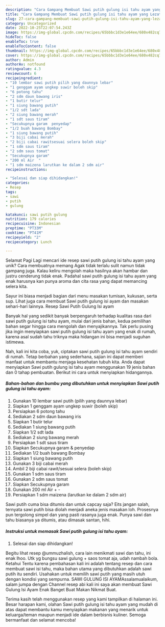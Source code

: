 ```yaml
---
description: "Cara Gampang Membuat Sawi putih gulung isi tahu ayam yang Lezat, Mengugah Selera"
title: "Cara Gampang Membuat Sawi putih gulung isi tahu ayam yang Lezat, Mengugah Selera"
slug: 27-cara-gampang-membuat-sawi-putih-gulung-isi-tahu-ayam-yang-lezat-mengugah-selera
category: Uncategorized
date: 2022-10-25T22:07:54.243Z
image: https://img-global.cpcdn.com/recipes/65bbbc1d3e1e64ee/680x482cq70/sawi-putih-gulung-isi-tahu-ayam-foto-resep-utama.jpg
hideToc: false
enableToc: true
enableTocContent: false
thumbnail: https://img-global.cpcdn.com/recipes/65bbbc1d3e1e64ee/680x482cq70/sawi-putih-gulung-isi-tahu-ayam-foto-resep-utama.jpg
cover: https://img-global.cpcdn.com/recipes/65bbbc1d3e1e64ee/680x482cq70/sawi-putih-gulung-isi-tahu-ayam-foto-resep-utama.jpg
author: Admin
authorAv: notfound
ratingvalue: 4.3
reviewcount: 6
recipeingredient:
- "10 lembar sawi putih pilih yang daunnya lebar"
- "1 genggam ayam ungkep suwir boleh skip"
- "6 potong tahu"
- "2 sdm daun bawang iris"
- "1 butir telur"
- "1 siung bawang putih"
- "1/2 sdt lada"
- "2 siung bawang merah"
- "1 sdt saus tiram"
- "Secukupnya garam  penyedap"
- "1/2 buah bawang Bombay"
- "1 siung bawang putih"
- "3 biji cabai merah"
- "2 biji cabai rawitsesuai selera boleh skip"
- "1 sdm saus tiram"
- "2 sdm saus tomat"
- "Secukupnya garam"
- "200 ml Air  "
- "1 sdm maizena larutkan ke dalam 2 sdm air"
recipeinstructions:

- "Selesai dan siap dihidangkan!"
categories:
- Resep
tags:
- sawi
- putih
- gulung

katakunci: sawi putih gulung 
nutrition: 179 calories
recipecuisine: Indonesian
preptime: "PT33M"
cooktime: "PT41M"
recipeyield: "2"
recipecategory: Lunch

---
```



Selamat Pagi Lagi mencari ide resep sawi putih gulung isi tahu ayam yang unik? Cara membuatnya memang Agak tidak terlalu sulit namun tidak gampang juga. Kalau keliru mengolah maka hasilnya akan hambar dan justru cenderung tidak enak. Padahal sawi putih gulung isi tahu ayam yang enak harusnya kan punya aroma dan cita rasa yang dapat memancing selera kita.


Sayur ini biasa menjadi bagian dari menu masakan tumisan, kukusan, serta sup. Lihat juga cara membuat Sawi putih gulung isi ayam dan masakan sehari-hari lainnya. Resep Sawi Putih Gulung Isi ayam

Banyak hal yang sedikit banyak berpengaruh terhadap kualitas rasa dari sawi putih gulung isi tahu ayam, mulai dari jenis bahan, kedua pemilihan bahan segar hingga cara mengolah dan menyajikannya. Tak perlu pusing jika ingin menyiapkan sawi putih gulung isi tahu ayam yang enak di rumah, karena asal sudah tahu triknya maka hidangan ini bisa menjadi suguhan istimewa.


Nah, kali ini kita coba, yuk, ciptakan sawi putih gulung isi tahu ayam sendiri di rumah. Tetap berbahan yang sederhana, sajian ini dapat memberi manfaat untuk membantu menjaga kesehatan tubuh kita. Anda dapat menyiapkan Sawi putih gulung isi tahu ayam menggunakan 19 jenis bahan dan 0 tahap pembuatan. Berikut ini cara untuk menyiapkan hidangannya.

<!--inarticleads1-->

##### Bahan-bahan dan bumbu yang dibutuhkan untuk menyiapkan Sawi putih gulung isi tahu ayam:

1. Gunakan 10 lembar sawi putih (pilih yang daunnya lebar)
1. Siapkan 1 genggam ayam ungkep suwir (boleh skip)
1. Persiapkan 6 potong tahu
1. Sediakan 2 sdm daun bawang iris
1. Siapkan 1 butir telur
1. Sediakan 1 siung bawang putih
1. Siapkan 1/2 sdt lada
1. Sediakan 2 siung bawang merah
1. Persiapkan 1 sdt saus tiram
1. Siapkan Secukupnya garam &amp; penyedap
1. Sediakan 1/2 buah bawang Bombay
1. Siapkan 1 siung bawang putih
1. Gunakan 3 biji cabai merah
1. Ambil 2 biji cabai rawit/sesuai selera (boleh skip)
1. Gunakan 1 sdm saus tiram
1. Gunakan 2 sdm saus tomat
1. Siapkan Secukupnya garam
1. Gunakan 200 ml Air + -
1. Persiapkan 1 sdm maizena (larutkan ke dalam 2 sdm air)


Sawi putih cuma bisa ditumis dan untuk capcay saja? Eits jangan salah, ternyata sawi putih bisa diolah menjadi aneka jenis masakan loh. Prosesnya pun tergolong simpel dan yang pasti rasanya juga enak. Punya sawi dan tahu biasanya ya ditumis, atau dimasak santan, hihi. 

<!--inarticleads2-->

##### Instruksi untuk memasak Sawi putih gulung isi tahu ayam:


1. Selesai dan siap dihidangkan!

Begitu lihat resep @ummuzhalish, cara lain menikmati sawi dan tahu, ini enak lhoo. Utk yg bungsu sawi gulung + saos tomat aja, udah nambah bola. Ketahui Tentu karena pembahasan kali ini adalah tentang resep dan cara membuat sawi isi tahu, maka bahan utama yang dibutuhkan adalah sawi putih itu sendiri. Usahakan untuk memilih sawi putih yang masih utuh dengan kondisi yang sempurna. SAWI GULUNG ISI AYAMAssalamualaikum, salam jumpa dengan Channel resep abi kali ini saya akan membuat Sawi Gulung Isi Ayam Enak Banget Buat Makan Nikmat Buat. 

Terima kasih telah menggunakan resep yang kami tampilkan di halaman ini. Besar harapan kami, olahan Sawi putih gulung isi tahu ayam yang mudah di atas dapat membantu kamu menyiapkan makanan yang menarik untuk keluarga/teman maupun menjadi ide dalam berbisnis kuliner. Semoga bermanfaat dan selamat mencoba!
